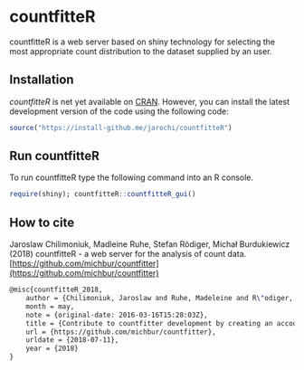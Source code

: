 # countfitteR

countfitteR is a web server based on shiny technology for selecting the most appropriate count distribution to the dataset supplied by an user.

## Installation

*countfitteR* is net yet available on [CRAN](http://cran.us.r-project.org/). However, you 
can install the latest development version of the code using the following code:

```R
source("https://install-github.me/jarochi/countfitteR")
```

## Run countfitteR

To run countfitteR type the following command into an R console.

```R
require(shiny); countfitteR::countfitteR_gui()
```

## How to cite

Jaroslaw Chilimoniuk, Madleine Ruhe, Stefan Rödiger, Michał Burdukiewicz (2018) countfitteR - a web server for the analysis of count data. [https://github.com/michbur/countfitter](https://github.com/michbur/countfitter)


```tex
@misc{countfitteR_2018,
	author = {Chilimoniuk, Jaroslaw and Ruhe, Madeleine and R\"odiger, Stefan and Burdukiewicz, Michał},
	month = may,
	note = {original-date: 2016-03-16T15:28:03Z},
	title = {Contribute to countfitter development by creating an account on {GitHub}},
	url = {https://github.com/michbur/countfitter},
	urldate = {2018-07-11},
	year = {2018}
}
```
